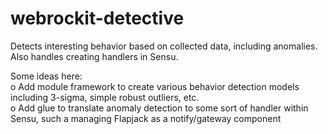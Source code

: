 webrockit-detective
===================

Detects interesting behavior based on collected data, including anomalies.  Also handles creating handlers in Sensu.


Some ideas here:  
o Add module framework to create various behavior detection models including 3-sigma, simple robust outliers, etc.  
o Add glue to translate anomaly detection to some sort of handler within Sensu, such a managing Flapjack as a notify/gateway component  

 

